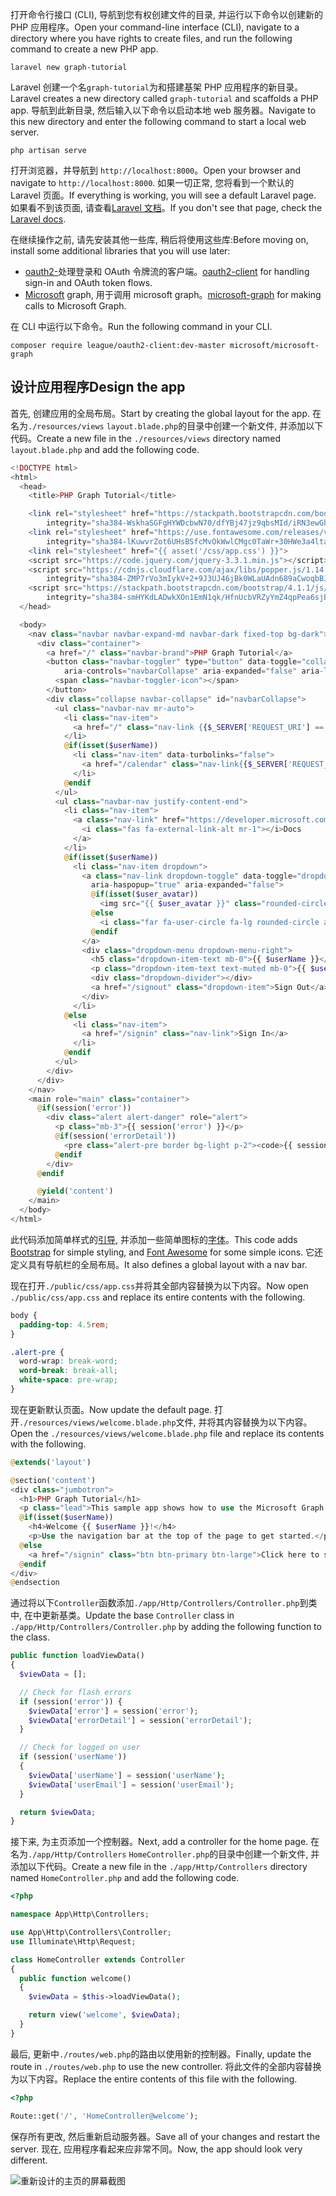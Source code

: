<!-- markdownlint-disable MD002 MD041 -->

<span data-ttu-id="1cae0-101">打开命令行接口 (CLI), 导航到您有权创建文件的目录, 并运行以下命令以创建新的 PHP 应用程序。</span><span class="sxs-lookup"><span data-stu-id="1cae0-101">Open your command-line interface (CLI), navigate to a directory where you have rights to create files, and run the following command to create a new PHP app.</span></span>

```Shell
laravel new graph-tutorial
```

<span data-ttu-id="1cae0-102">Laravel 创建一个名`graph-tutorial`为和搭建基架 PHP 应用程序的新目录。</span><span class="sxs-lookup"><span data-stu-id="1cae0-102">Laravel creates a new directory called `graph-tutorial` and scaffolds a PHP app.</span></span> <span data-ttu-id="1cae0-103">导航到此新目录, 然后输入以下命令以启动本地 web 服务器。</span><span class="sxs-lookup"><span data-stu-id="1cae0-103">Navigate to this new directory and enter the following command to start a local web server.</span></span>

```Shell
php artisan serve
```

<span data-ttu-id="1cae0-104">打开浏览器，并导航到 `http://localhost:8000`。</span><span class="sxs-lookup"><span data-stu-id="1cae0-104">Open your browser and navigate to `http://localhost:8000`.</span></span> <span data-ttu-id="1cae0-105">如果一切正常, 您将看到一个默认的 Laravel 页面。</span><span class="sxs-lookup"><span data-stu-id="1cae0-105">If everything is working, you will see a default Laravel page.</span></span> <span data-ttu-id="1cae0-106">如果看不到该页面, 请查看[Laravel 文档](https://laravel.com/docs/5.6)。</span><span class="sxs-lookup"><span data-stu-id="1cae0-106">If you don't see that page, check the [Laravel docs](https://laravel.com/docs/5.6).</span></span>

<span data-ttu-id="1cae0-107">在继续操作之前, 请先安装其他一些库, 稍后将使用这些库:</span><span class="sxs-lookup"><span data-stu-id="1cae0-107">Before moving on, install some additional libraries that you will use later:</span></span>

- <span data-ttu-id="1cae0-108">[oauth2-](https://github.com/thephpleague/oauth2-client)处理登录和 OAuth 令牌流的客户端。</span><span class="sxs-lookup"><span data-stu-id="1cae0-108">[oauth2-client](https://github.com/thephpleague/oauth2-client) for handling sign-in and OAuth token flows.</span></span>
- <span data-ttu-id="1cae0-109">[Microsoft](https://github.com/microsoftgraph/msgraph-sdk-php) graph, 用于调用 microsoft graph。</span><span class="sxs-lookup"><span data-stu-id="1cae0-109">[microsoft-graph](https://github.com/microsoftgraph/msgraph-sdk-php) for making calls to Microsoft Graph.</span></span>

<span data-ttu-id="1cae0-110">在 CLI 中运行以下命令。</span><span class="sxs-lookup"><span data-stu-id="1cae0-110">Run the following command in your CLI.</span></span>

```Shell
composer require league/oauth2-client:dev-master microsoft/microsoft-graph
```

## <a name="design-the-app"></a><span data-ttu-id="1cae0-111">设计应用程序</span><span class="sxs-lookup"><span data-stu-id="1cae0-111">Design the app</span></span>

<span data-ttu-id="1cae0-112">首先, 创建应用的全局布局。</span><span class="sxs-lookup"><span data-stu-id="1cae0-112">Start by creating the global layout for the app.</span></span> <span data-ttu-id="1cae0-113">在名为`./resources/views` `layout.blade.php`的目录中创建一个新文件, 并添加以下代码。</span><span class="sxs-lookup"><span data-stu-id="1cae0-113">Create a new file in the  `./resources/views` directory named `layout.blade.php` and add the following code.</span></span>

```php
<!DOCTYPE html>
<html>
  <head>
    <title>PHP Graph Tutorial</title>

    <link rel="stylesheet" href="https://stackpath.bootstrapcdn.com/bootstrap/4.1.1/css/bootstrap.min.css"
        integrity="sha384-WskhaSGFgHYWDcbwN70/dfYBj47jz9qbsMId/iRN3ewGhXQFZCSftd1LZCfmhktB" crossorigin="anonymous">
    <link rel="stylesheet" href="https://use.fontawesome.com/releases/v5.1.0/css/all.css"
        integrity="sha384-lKuwvrZot6UHsBSfcMvOkWwlCMgc0TaWr+30HWe3a4ltaBwTZhyTEggF5tJv8tbt" crossorigin="anonymous">
    <link rel="stylesheet" href="{{ asset('/css/app.css') }}">
    <script src="https://code.jquery.com/jquery-3.3.1.min.js"></script>
    <script src="https://cdnjs.cloudflare.com/ajax/libs/popper.js/1.14.3/umd/popper.min.js"
        integrity="sha384-ZMP7rVo3mIykV+2+9J3UJ46jBk0WLaUAdn689aCwoqbBJiSnjAK/l8WvCWPIPm49" crossorigin="anonymous"></script>
    <script src="https://stackpath.bootstrapcdn.com/bootstrap/4.1.1/js/bootstrap.min.js"
        integrity="sha384-smHYKdLADwkXOn1EmN1qk/HfnUcbVRZyYmZ4qpPea6sjB/pTJ0euyQp0Mk8ck+5T" crossorigin="anonymous"></script>
  </head>

  <body>
    <nav class="navbar navbar-expand-md navbar-dark fixed-top bg-dark">
      <div class="container">
        <a href="/" class="navbar-brand">PHP Graph Tutorial</a>
        <button class="navbar-toggler" type="button" data-toggle="collapse" data-target="#navbarCollapse"
            aria-controls="navbarCollapse" aria-expanded="false" aria-label="Toggle navigation">
          <span class="navbar-toggler-icon"></span>
        </button>
        <div class="collapse navbar-collapse" id="navbarCollapse">
          <ul class="navbar-nav mr-auto">
            <li class="nav-item">
              <a href="/" class="nav-link {{$_SERVER['REQUEST_URI'] == '/' ? ' active' : ''}}">Home</a>
            </li>
            @if(isset($userName))
              <li class="nav-item" data-turbolinks="false">
                <a href="/calendar" class="nav-link{{$_SERVER['REQUEST_URI'] == '/calendar' ? ' active' : ''}}">Calendar</a>
              </li>
            @endif
          </ul>
          <ul class="navbar-nav justify-content-end">
            <li class="nav-item">
              <a class="nav-link" href="https://developer.microsoft.com/graph/docs/concepts/overview" target="_blank">
                <i class="fas fa-external-link-alt mr-1"></i>Docs
              </a>
            </li>
            @if(isset($userName))
              <li class="nav-item dropdown">
                <a class="nav-link dropdown-toggle" data-toggle="dropdown" href="#" role="button"
                  aria-haspopup="true" aria-expanded="false">
                  @if(isset($user_avatar))
                    <img src="{{ $user_avatar }}" class="rounded-circle align-self-center mr-2" style="width: 32px;">
                  @else
                    <i class="far fa-user-circle fa-lg rounded-circle align-self-center mr-2" style="width: 32px;"></i>
                  @endif
                </a>
                <div class="dropdown-menu dropdown-menu-right">
                  <h5 class="dropdown-item-text mb-0">{{ $userName }}</h5>
                  <p class="dropdown-item-text text-muted mb-0">{{ $userEmail }}</p>
                  <div class="dropdown-divider"></div>
                  <a href="/signout" class="dropdown-item">Sign Out</a>
                </div>
              </li>
            @else
              <li class="nav-item">
                <a href="/signin" class="nav-link">Sign In</a>
              </li>
            @endif
          </ul>
        </div>
      </div>
    </nav>
    <main role="main" class="container">
      @if(session('error'))
        <div class="alert alert-danger" role="alert">
          <p class="mb-3">{{ session('error') }}</p>
          @if(session('errorDetail'))
            <pre class="alert-pre border bg-light p-2"><code>{{ session('errorDetail') }}</code></pre>
          @endif
        </div>
      @endif

      @yield('content')
    </main>
  </body>
</html>
```

<span data-ttu-id="1cae0-114">此代码添加简单样式的[引导](http://getbootstrap.com/), 并添加一些简单图标的[字体](https://fontawesome.com/)。</span><span class="sxs-lookup"><span data-stu-id="1cae0-114">This code adds [Bootstrap](http://getbootstrap.com/) for simple styling, and [Font Awesome](https://fontawesome.com/) for some simple icons.</span></span> <span data-ttu-id="1cae0-115">它还定义具有导航栏的全局布局。</span><span class="sxs-lookup"><span data-stu-id="1cae0-115">It also defines a global layout with a nav bar.</span></span>

<span data-ttu-id="1cae0-116">现在打开`./public/css/app.css`并将其全部内容替换为以下内容。</span><span class="sxs-lookup"><span data-stu-id="1cae0-116">Now open `./public/css/app.css` and replace its entire contents with the following.</span></span>

```css
body {
  padding-top: 4.5rem;
}

.alert-pre {
  word-wrap: break-word;
  word-break: break-all;
  white-space: pre-wrap;
}
```

<span data-ttu-id="1cae0-117">现在更新默认页面。</span><span class="sxs-lookup"><span data-stu-id="1cae0-117">Now update the default page.</span></span> <span data-ttu-id="1cae0-118">打开`./resources/views/welcome.blade.php`文件, 并将其内容替换为以下内容。</span><span class="sxs-lookup"><span data-stu-id="1cae0-118">Open the `./resources/views/welcome.blade.php` file and replace its contents with the following.</span></span>

```php
@extends('layout')

@section('content')
<div class="jumbotron">
  <h1>PHP Graph Tutorial</h1>
  <p class="lead">This sample app shows how to use the Microsoft Graph API to access Outlook and OneDrive data from PHP</p>
  @if(isset($userName))
    <h4>Welcome {{ $userName }}!</h4>
    <p>Use the navigation bar at the top of the page to get started.</p>
  @else
    <a href="/signin" class="btn btn-primary btn-large">Click here to sign in</a>
  @endif
</div>
@endsection
```

<span data-ttu-id="1cae0-119">通过将以下`Controller`函数添加`./app/Http/Controllers/Controller.php`到类中, 在中更新基类。</span><span class="sxs-lookup"><span data-stu-id="1cae0-119">Update the base `Controller` class in `./app/Http/Controllers/Controller.php` by adding the following function to the class.</span></span>

```php
public function loadViewData()
{
  $viewData = [];

  // Check for flash errors
  if (session('error')) {
    $viewData['error'] = session('error');
    $viewData['errorDetail'] = session('errorDetail');
  }

  // Check for logged on user
  if (session('userName'))
  {
    $viewData['userName'] = session('userName');
    $viewData['userEmail'] = session('userEmail');
  }

  return $viewData;
}
```

<span data-ttu-id="1cae0-120">接下来, 为主页添加一个控制器。</span><span class="sxs-lookup"><span data-stu-id="1cae0-120">Next, add a controller for the home page.</span></span> <span data-ttu-id="1cae0-121">在名为`./app/Http/Controllers` `HomeController.php`的目录中创建一个新文件, 并添加以下代码。</span><span class="sxs-lookup"><span data-stu-id="1cae0-121">Create a new file in the `./app/Http/Controllers` directory named `HomeController.php` and add the following code.</span></span>

```php
<?php

namespace App\Http\Controllers;

use App\Http\Controllers\Controller;
use Illuminate\Http\Request;

class HomeController extends Controller
{
  public function welcome()
  {
    $viewData = $this->loadViewData();

    return view('welcome', $viewData);
  }
}
```

<span data-ttu-id="1cae0-122">最后, 更新中`./routes/web.php`的路由以使用新的控制器。</span><span class="sxs-lookup"><span data-stu-id="1cae0-122">Finally, update the route in `./routes/web.php` to use the new controller.</span></span> <span data-ttu-id="1cae0-123">将此文件的全部内容替换为以下内容。</span><span class="sxs-lookup"><span data-stu-id="1cae0-123">Replace the entire contents of this file with the following.</span></span>

```php
<?php

Route::get('/', 'HomeController@welcome');
```

<span data-ttu-id="1cae0-124">保存所有更改, 然后重新启动服务器。</span><span class="sxs-lookup"><span data-stu-id="1cae0-124">Save all of your changes and restart the server.</span></span> <span data-ttu-id="1cae0-125">现在, 应用程序看起来应非常不同。</span><span class="sxs-lookup"><span data-stu-id="1cae0-125">Now, the app should look very different.</span></span>

![重新设计的主页的屏幕截图](./images/create-app-01.png)
